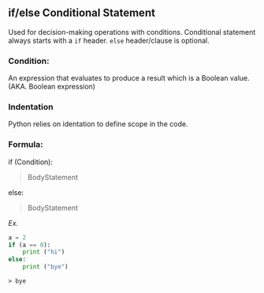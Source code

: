 ## if/else Conditional Statement
Used for decision-making operations with conditions.
Conditional statement always starts with a `if` header.
`else` header/clause is optional.

### Condition:
An expression that evaluates to produce a result which is a Boolean value. (AKA. Boolean expression) 

### Indentation
Python relies on identation to define scope in the code.

### Formula: 
if (Condition):
> BodyStatement

else:
> BodyStatement

*Ex.*
```python
a = 2
if (a == 0):
	print ("hi")
else:
	print ("bye")
```
	> bye